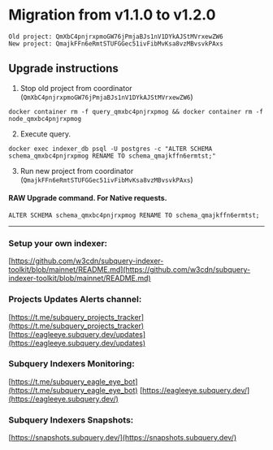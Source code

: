 # Migration from v1.1.0 to v1.2.0
```
Old project: QmXbC4pnjrxpmoGW76jPmjaBJs1nV1DYkAJStMVrxewZW6
New project: QmajkFFn6eRmtSTUFGGec51ivFibMvKsa8vzMBvsvkPAxs
```


## Upgrade instructions
 1) Stop old project from coordinator (`QmXbC4pnjrxpmoGW76jPmjaBJs1nV1DYkAJStMVrxewZW6`)

```
docker container rm -f query_qmxbc4pnjrxpmog && docker container rm -f node_qmxbc4pnjrxpmog
```

 2) Execute query.

```
docker exec indexer_db psql -U postgres -c "ALTER SCHEMA schema_qmxbc4pnjrxpmog RENAME TO schema_qmajkffn6ermtst;"

```

 3) Run new project from coordinator (`QmajkFFn6eRmtSTUFGGec51ivFibMvKsa8vzMBvsvkPAxs`)

#### RAW Upgrade command. For Native requests.
`ALTER SCHEMA schema_qmxbc4pnjrxpmog RENAME TO schema_qmajkffn6ermtst;`


___
### Setup your own indexer:

[https://github.com/w3cdn/subquery-indexer-toolkit/blob/mainnet/README.md](https://github.com/w3cdn/subquery-indexer-toolkit/blob/mainnet/README.md)

### Projects Updates Alerts channel:

[https://t.me/subquery_projects_tracker](https://t.me/subquery_projects_tracker) [https://eagleeye.subquery.dev/updates](https://eagleeye.subquery.dev/updates)

### Subquery Indexers Monitoring:

[https://t.me/subquery_eagle_eye_bot](https://t.me/subquery_eagle_eye_bot) [https://eagleeye.subquery.dev/](https://eagleeye.subquery.dev/)


### Subquery Indexers Snapshots:

[https://snapshots.subquery.dev/](https://snapshots.subquery.dev/)
